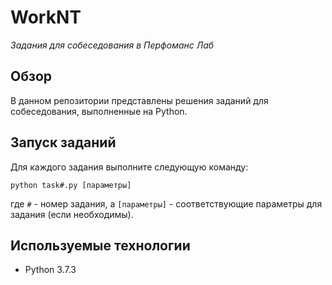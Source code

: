 # WorkNT
*Задания для собеседования в Перфоманс Лаб*

## Обзор
В данном репозитории представлены решения заданий для собеседования, выполненные на Python.

## Запуск заданий
Для каждого задания выполните следующую команду:
```
python task#.py [параметры]
```
где `#` - номер задания, а `[параметры]` - соответствующие параметры для задания (если необходимы).

## Используемые технологии
- Python 3.7.3
